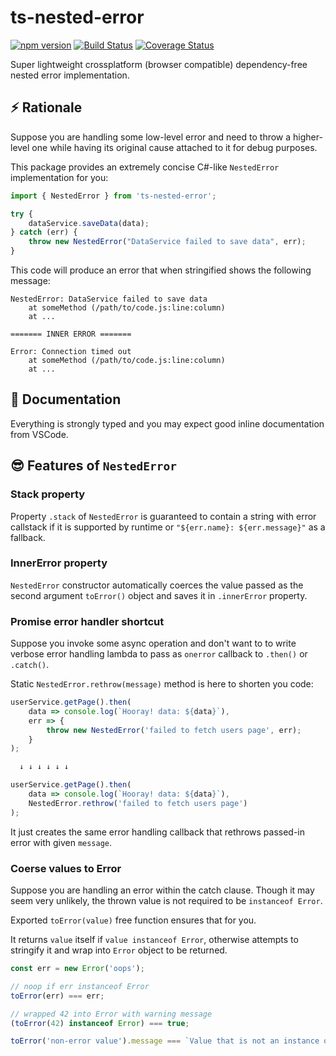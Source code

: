 # ts-nested-error

[![npm version](https://badge.fury.io/js/ts-nested-error.svg)](https://badge.fury.io/js/ts-nested-error)
[![Build Status](https://travis-ci.com/Veetaha/ts-nested-error.svg?branch=master)](https://travis-ci.com/Veetaha/ts-nested-error)
[![Coverage Status](https://coveralls.io/repos/github/Veetaha/ts-nested-error/badge.svg?branch=master)](https://coveralls.io/github/Veetaha/ts-nested-error?branch=master)

Super lightweight crossplatform (browser compatible) dependency-free nested error implementation.

## :zap: Rationale

Suppose you are handling some low-level error and need to throw a higher-level one while having its original cause attached to it for debug purposes.

This package provides an extremely concise C#-like `NestedError` implementation for you:

```ts
import { NestedError } from 'ts-nested-error';

try {
    dataService.saveData(data);
} catch (err) {
    throw new NestedError("DataService failed to save data", err);
}
```
This code will produce an error that when stringified shows the following message:
```
NestedError: DataService failed to save data
    at someMethod (/path/to/code.js:line:column)
    at ...

======= INNER ERROR =======

Error: Connection timed out
    at someMethod (/path/to/code.js:line:column)
    at ...
```

## :scroll: Documentation
Everything is strongly typed and you may expect good inline documentation from VSCode.

## :sunglasses: Features of `NestedError`

### Stack property
Property `.stack` of `NestedError` is guaranteed to contain a string with error
callstack if it is supported by runtime or `"${err.name}: ${err.message}"` as a fallback.

### InnerError property

`NestedError` constructor automatically coerces the value passed as the second argument `toError()` object and saves it in `.innerError` property. 


### Promise error handler shortcut

Suppose you invoke some async operation and don't want to to write verbose
error handling lambda to pass as `onerror` callback to `.then()` or `.catch()`.

Static `NestedError.rethrow(message)` method is here to shorten you code:

```ts
userService.getPage().then(
    data => console.log(`Hooray! data: ${data}`),
    err => {
        throw new NestedError('failed to fetch users page', err);
    }
);

  ↓ ↓ ↓ ↓ ↓ ↓

userService.getPage().then(
    data => console.log(`Hooray! data: ${data}`),
    NestedError.rethrow('failed to fetch users page')
);
```
It just creates the same error handling callback that rethrows passed-in error with given `message`.


### Coerse values to Error

Suppose you are handling an error within the catch clause.
Though it may seem very unlikely, the thrown value is not required to be `instanceof Error`.

Exported `toError(value)` free function ensures that for you.

It returns `value` itself if `value instanceof Error`, otherwise attempts to
stringify it and wrap into `Error` object to be returned.

```ts
const err = new Error('oops');

// noop if err instanceof Error
toError(err) === err; 

// wrapped 42 into Error with warning message
(toError(42) instanceof Error) === true; 

toError('non-error value').message === `Value that is not an instance of Error was thrown: non-error value`

```

